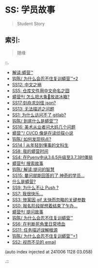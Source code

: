 # SS: 学员故事
> Student Story

## 索引:
> 随缘

::.

- [ 解读:蟒营™](191214-Shankai-4py-Whats101.md)
- [ 钩陈/ 为什么会忍不住复训蟒营™+2](200429-ZoomQuiet-OldTouch-why-re101camp2.md)
- [ SS12: 中文之祸](191108-chinese-chaos.md)
- [ SS5: 仓库文件用中文命名之囧](190815-uri-anti-chinese.md)
- [ 蟒营®/ 怎么把大象🐘放进冰箱?](200528-ZoomQuiet-7py-elephant.md)
- [ SS17:刻舟求剑怪 json?](191220-SS17-3py-cannot-find-sword-openIssueCount.md)
- [ SS13: 无法描述之问题](191109-2py-chaos-ask.md)
- [ SS1: 为什么访问不了 gitlab?](190714-SS1-ie-err.md)
- [ 钩陈/ 到底什么是蟒营™?](200429-ZoomQuiet-OldTouch-what101camp.md)
- [ SS16: 美术从业者问大妈几个问题](191210-SS16-2py-dama-ask.md)
- [ 蟒营™/ CI/CD 像是在读侦探小说](200527-ZoomQuiet-7py-cicd.md)
- [ 钩陈/ 如何发现拐点?](200429-ZoomQuiet-OldTouch-how4humm.md)
- [ SS14 | 从年轻到懂事的文科生](191115-SS14-datetime-from-young-2grownup.md)
- [ SS8: 我的蟒营时间](190914-jy-time-story.md)
- [ SS4: 在Pyenv中从3.6.5升级至3.7.3时僵局](190815-block-pyenv373.md)
- [ 蟒营®/ 搜索故事](200831-12py-how2search.md)
- [ 钩陈/ 解读:提问的智慧](200503-ZoomQuiet-OldTouch-H2AQ.md)
- [ SS15: 嘦问就能回答的了,神奇的学员...](191124-SS15-2py-py2-3-try.md)
- [ 什么是蟒营?](200414-Shankai-5py-Whats101.md)
- [ SS9: 为什么不让 Push ?](190920-why-cant-push.md)
- [ SS7: 我很快乐...](190912-i-am-happy.md)
- [ SS3: 惨案因 gif 太快而忽略的关键参数](190811-SS3-gif-project-id.md)
- [ SS0: 报名阶段就想着结束了乍办...](190713-SS0-after101camp.md)
- [ 蟒营®/ 提问故事](200831-12py-how2ask.md)
- [ 钩陈/ 为什么会忍不住复训蟒营™](200429-ZoomQuiet-OldTouch-why-re101camp.md)
- [ SS6: 在判断死角里日常喷血](190818-auto-list2str.md)
- [ SS11: 任务描述误解根源](191108-chaos-tasks.md)
- [ 钩陈/ 为什么会忍不住复训蟒营™+1](200429-ZoomQuiet-OldTouch-why-re101camp1.md)
- [ SS2: 视而不见的 email](190724-SS2-email-and.md)

(auto index injected at 241006 1128 03.058) 

.::


